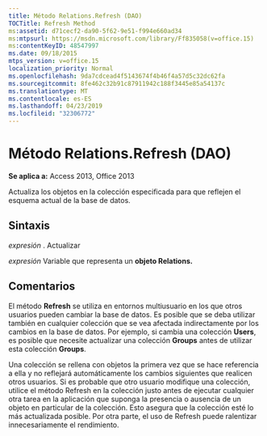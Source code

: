 ```yaml
---
title: Método Relations.Refresh (DAO)
TOCTitle: Refresh Method
ms:assetid: d71cecf2-da90-5f62-9e51-f994e660ad34
ms:mtpsurl: https://msdn.microsoft.com/library/Ff835058(v=office.15)
ms:contentKeyID: 48547997
ms.date: 09/18/2015
mtps_version: v=office.15
localization_priority: Normal
ms.openlocfilehash: 9da7cdcead4f5143674f4b46f4a57d5c32dc62fa
ms.sourcegitcommit: 8fe462c32b91c87911942c188f3445e85a54137c
ms.translationtype: MT
ms.contentlocale: es-ES
ms.lasthandoff: 04/23/2019
ms.locfileid: "32306772"
---
```

# <a name="relationsrefresh-method-dao"></a>Método Relations.Refresh (DAO)


**Se aplica a:** Access 2013, Office 2013

Actualiza los objetos en la colección especificada para que reflejen el esquema actual de la base de datos.

## <a name="syntax"></a>Sintaxis

*expresión* . Actualizar

*expresión* Variable que representa un **objeto Relations.**

## <a name="remarks"></a>Comentarios

El método **Refresh** se utiliza en entornos multiusuario en los que otros usuarios pueden cambiar la base de datos. Es posible que se deba utilizar también en cualquier colección que se vea afectada indirectamente por los cambios en la base de datos. Por ejemplo, si cambia una colección **Users**, es posible que necesite actualizar una colección **Groups** antes de utilizar esta colección **Groups**.

Una colección se rellena con objetos la primera vez que se hace referencia a ella y no reflejará automáticamente los cambios siguientes que realicen otros usuarios. Si es probable que otro usuario modifique una colección, utilice el método Refresh en la colección justo antes de ejecutar cualquier otra tarea en la aplicación que suponga la presencia o ausencia de un objeto en particular de la colección. Esto asegura que la colección esté lo más actualizada posible. Por otra parte, el uso de Refresh puede ralentizar innecesariamente el rendimiento.

